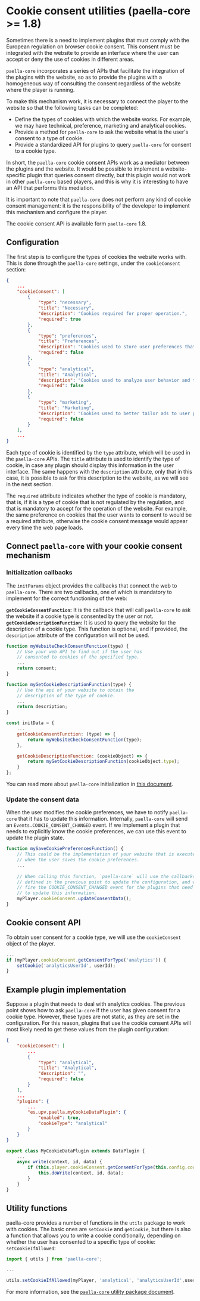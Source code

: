 # Cookie consent utilities (paella-core >= 1.8)

Sometimes there is a need to implement plugins that must comply with the European regulation on browser cookie consent. This consent must be integrated with the website to provide an interface where the user can accept or deny the use of cookies in different areas.

`paella-core` incorporates a series of APIs that facilitate the integration of the plugins with the website, so as to provide the plugins with a homogeneous way of consulting the consent regardless of the website where the player is running.

To make this mechanism work, it is necessary to connect the player to the website so that the following tasks can be completed:

- Define the types of cookies with which the website works. For example, we may have technical, preference, marketing and analytical cookies.
- Provide a method for `paella-core` to ask the website what is the user's consent to a type of cookie.
- Provide a standardized API for plugins to query `paella-core` for consent to a cookie type.

In short, the `paella-core` cookie consent APIs work as a mediator between the plugins and the website. It would be possible to implement a website-specific plugin that queries consent directly, but this plugin would not work in other `paella-core` based players, and this is why it is interesting to have an API that performs this mediation.

It is important to note that `paella-core` does not perform any kind of cookie consent management: it is the responsibility of the developer to implement this mechanism and configure the player.

The cookie consent API is available form `paella-core` 1.8.

## Configuration

The first step is to configure the types of cookies the website works with. This is done through the `paella-core` settings, under the `cookieConsent` section:

```json
{
    ...
    "cookieConsent": [
        {
            "type": "necessary",
            "title": "Necessary",
            "description": "Cookies required for proper operation.",
            "required": true
        },
        {
            "type": "preferences",
            "title": "Preferences",
            "description": "Cookies used to store user preferences that can be configured in the application. If disabled, some of these features may not work properly.",
            "required": false
        },
        {
            "type": "analytical",
            "title": "Analytical",
            "description": "Cookies used to analyze user behavior and thus provide clues about future improvements in the application.",
            "required": false
        },
        {
            "type": "marketing",
            "title": "Marketing",
            "description": "Cookies used to better tailor ads to user preferences.",
            "required": false
        }
    ],
    ...
}
```

Each type of cookie is identified by the `type` attribute, which will be used in the `paella-core` APIs. The `title` attribute is used to identify the type of cookie, in case any plugin should display this information in the user interface. The same happens with the `description` attribute, only that in this case, it is possible to ask for this description to the website, as we will see in the next section. 

The `required` attribute indicates whether the type of cookie is mandatory, that is, if it is a type of cookie that is not regulated by the regulation, and that is mandatory to accept for the operation of the website. For example, the same preference on cookies that the user wants to consent to would be a required attribute, otherwise the cookie consent message would appear every time the web page loads.

## Connect `paella-core` with your cookie consent mechanism

### Initialization callbacks

The `initParams` object provides the callbacks that connect the web to `paella-core`. There are two callbacks, one of which is mandatory to implement for the correct functioning of the web:

**`getCookieConsentFunction`:** It is the callback that will call `paella-core` to ask the website if a cookie type is consented by the user or not.
**`getCookieDescriptionFunction`:** It is used to query the website for the description of a cookie type. This function is optional, and if provided, the `description` attribute of the configuration will not be used.

```js
function myWebsiteCheckConsentFunction(type) {
    // Use your web API to find out if the user has
    // consented to cookies of the specified type. 
    ...
    return consent;
}

function myGetCookieDescriptionFunction(type) {
    // Use the api of your website to obtain the
    // description of the type of cookie.
    ...
    return description;
}

const initData = {
    ...
    getCookieConsentFunction: (type) => {
        return myWebsiteCheckConsentFunction(type);
    },

    getCookieDescriptionFunction: (cookieObject) => {
        return myGetCookieDescriptionFunction(cookieObject.type);
    }
};
```

You can read more about `paella-core` initialization in [this document](initialization.md).

### Update the consent data

When the user modifies the cookie preferences, we have to notify `paella-core` that it has to update this information. Internally, `paella-core` will send an `Events.COOKIE_CONSENT_CHANGED` event. If we implement a plugin that needs to explicitly know the cookie preferences, we can use this event to update the plugin state.

```js
function mySaveCookiePreferencesFunction() {
    // This could be the implementation of your website that is executed
    // when the user saves the cookie preferences.
    ...
    
    // When calling this function, `paella-core` will use the callbacks
    // defined in the previous point to update the configuration, and will
    // fire the COOKIE_CONSENT_CHANGED event for the plugins that need it
    // to update this information.
    myPlayer.cookieConsent.updateConsentData();
}
```

## Cookie consent API

To obtain user consent for a cookie type, we will use the `cookieConsent` object of the player.

```js
...
if (myPlayer.cookieConsent.getConsentForType('analytics')) {
    setCookie('analyticsUserId', userId);
}
```

## Example plugin implementation

Suppose a plugin that needs to deal with analytics cookies. The previous point shows how to ask `paella-core` if the user has given consent for a cookie type. However, these types are not static, as they are set in the configuration. For this reason, plugins that use the cookie consent APIs will most likely need to get these values from the plugin configuration:

```json
{
    "cookieConsent": [
        ...
        {
            "type": "analytical",
            "title": "Analytical",
            "description": "",
            "required": false
        }
    ],
    ...
    "plugins": {
        ...
        "es.upv.paella.myCookieDataPlugin": {
            "enabled": true,
            "cookieType": "analytical"
        }
    }
}
```

```js
export class MyCookieDataPlugin extends DataPlugin {
    ...
    async write(context, id, data) {
        if (this.player.cookieConsent.getConsentForType(this.config.cookieType)) {
            this.doWrite(context, id, data);
        }
    }
}
```


## Utility functions

paella-core provides a number of functions in the `utils` package to work with cookies. The basic ones are `setCookie` and `getCookie`, but there is also a function that allows you to write a cookie conditionally, depending on whether the user has consented to a specific type of cookie: `setCookieIfAllowed`:

```js
import { utils } from 'paella-core';

...

utils.setCookieIfAllowed(myPlayer, 'analytical', 'analyticsUserId',userId);
```

For more information, see the [`paella-core` utility package document](utils.md).

